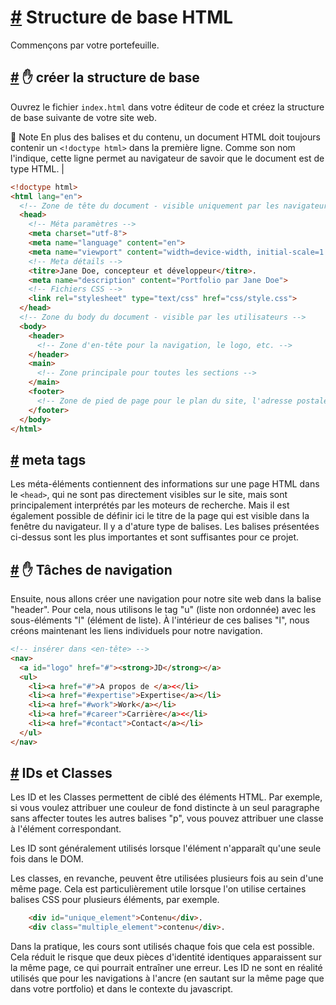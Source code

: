 [#](#basic-structure-html) Structure de base HTML
===========================================

Commençons par votre portefeuille.

[#](#base) :hand: créer la structure de base
-------------------------------------

Ouvrez le fichier `index.html` dans votre éditeur de code et créez la structure de base suivante de votre site web.

:memo: Note En plus des balises et du contenu, un document HTML doit toujours contenir un `<!doctype html>` dans la première ligne. Comme son nom l'indique, cette ligne permet au navigateur de savoir que le document est de type HTML. |

```html
<!doctype html>
<html lang="en">
  <!-- Zone de tête du document - visible uniquement par les navigateurs et les moteurs de recherche -->
  <head>
    <!-- Méta paramètres -->
    <meta charset="utf-8">
    <meta name="language" content="en">
    <meta name="viewport" content="width=device-width, initial-scale=1.0">
    <!-- Meta détails -->
    <titre>Jane Doe, concepteur et développeur</titre>.
    <meta name="description" content="Portfolio par Jane Doe">
    <!-- Fichiers CSS -->
    <link rel="stylesheet" type="text/css" href="css/style.css">
  </head>
  <!-- Zone du body du document - visible par les utilisateurs -->
  <body>
    <header>
      <!-- Zone d'en-tête pour la navigation, le logo, etc. -->
    </header>
    <main>
      <!-- Zone principale pour toutes les sections -->
    </main>
    <footer>
      <!-- Zone de pied de page pour le plan du site, l'adresse postale, etc. -->
    </footer>
  </body>
</html>
``` 

[#](#meta-tags) meta tags
-------------------------

Les méta-éléments contiennent des informations sur une page HTML dans le `<head>`, qui ne sont pas directement visibles sur le site, mais sont principalement interprétés par les moteurs de recherche. Mais il est également possible de définir ici le titre de la page qui est visible dans la fenêtre du navigateur. Il y a d'ature type de balises. Les balises présentées ci-dessus sont les plus importantes et sont suffisantes pour ce projet.

[#](#navigation) :hand: Tâches de navigation
-----------------------------------

Ensuite, nous allons créer une navigation pour notre site web dans la balise "header". Pour cela, nous utilisons le tag "u" (liste non ordonnée) avec les sous-éléments "l" (élément de liste). À l'intérieur de ces balises "l", nous créons maintenant les liens individuels pour notre navigation.

```html
<!-- insérer dans <en-tête> -->
<nav>
  <a id="logo" href="#"><strong>JD</strong></a>
  <ul>
    <li><a href="#">A propos de </a><</li>
    <li><a href="#expertise">Expertise</a></li>
    <li><a href="#work">Work</a></li>
    <li><a href="#career">Carrière</a><</li>
    <li><a href="#contact">Contact</a></li>
  </ul>
</nav>
```

[#](#ids-and-classes) IDs et Classes
-------------------------------------

Les ID et les Classes permettent de ciblé des éléments HTML. Par exemple, si vous voulez attribuer une couleur de fond distincte à un seul paragraphe sans affecter toutes les autres balises "p", vous pouvez attribuer une classe à l'élément correspondant.

Les ID sont généralement utilisés lorsque l'élément n'apparaît qu'une seule fois dans le DOM.

Les classes, en revanche, peuvent être utilisées plusieurs fois au sein d'une même page. Cela est particulièrement utile lorsque l'on utilise certaines balises CSS pour plusieurs éléments, par exemple.

```html
    <div id="unique_element">Contenu</div>.
    <div class="multiple_element">contenu</div>.
```    

Dans la pratique, les cours sont utilisés chaque fois que cela est possible. Cela réduit le risque que deux pièces d'identité identiques apparaissent sur la même page, ce qui pourrait entraîner une erreur. Les ID ne sont en réalité utilisés que pour les navigations à l'ancre (en sautant sur la même page que dans votre portfolio) et dans le contexte du javascript.
